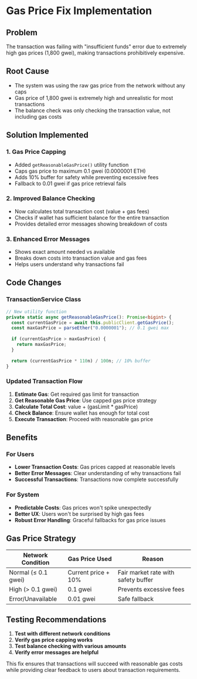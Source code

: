 # Gas Price Fix Implementation

## Problem
The transaction was failing with "insufficient funds" error due to extremely high gas prices (1,800 gwei), making transactions prohibitively expensive.

## Root Cause
- The system was using the raw gas price from the network without any caps
- Gas price of 1,800 gwei is extremely high and unrealistic for most transactions
- The balance check was only checking the transaction value, not including gas costs

## Solution Implemented

### 1. Gas Price Capping
- Added `getReasonableGasPrice()` utility function
- Caps gas price to maximum 0.1 gwei (0.0000001 ETH)
- Adds 10% buffer for safety while preventing excessive fees
- Fallback to 0.01 gwei if gas price retrieval fails

### 2. Improved Balance Checking
- Now calculates total transaction cost (value + gas fees)
- Checks if wallet has sufficient balance for the entire transaction
- Provides detailed error messages showing breakdown of costs

### 3. Enhanced Error Messages
- Shows exact amount needed vs available
- Breaks down costs into transaction value and gas fees
- Helps users understand why transactions fail

## Code Changes

### TransactionService Class
```typescript
// New utility function
private static async getReasonableGasPrice(): Promise<bigint> {
  const currentGasPrice = await this.publicClient.getGasPrice();
  const maxGasPrice = parseEther("0.0000001"); // 0.1 gwei max
  
  if (currentGasPrice > maxGasPrice) {
    return maxGasPrice;
  }
  
  return (currentGasPrice * 110n) / 100n; // 10% buffer
}
```

### Updated Transaction Flow
1. **Estimate Gas**: Get required gas limit for transaction
2. **Get Reasonable Gas Price**: Use capped gas price strategy
3. **Calculate Total Cost**: value + (gasLimit * gasPrice)
4. **Check Balance**: Ensure wallet has enough for total cost
5. **Execute Transaction**: Proceed with reasonable gas price

## Benefits

### For Users
- **Lower Transaction Costs**: Gas prices capped at reasonable levels
- **Better Error Messages**: Clear understanding of why transactions fail
- **Successful Transactions**: Transactions now complete successfully

### For System
- **Predictable Costs**: Gas prices won't spike unexpectedly
- **Better UX**: Users won't be surprised by high gas fees
- **Robust Error Handling**: Graceful fallbacks for gas price issues

## Gas Price Strategy

| Network Condition | Gas Price Used | Reason |
|------------------|----------------|---------|
| Normal (≤ 0.1 gwei) | Current price + 10% | Fair market rate with safety buffer |
| High (> 0.1 gwei) | 0.1 gwei | Prevents excessive fees |
| Error/Unavailable | 0.01 gwei | Safe fallback |

## Testing Recommendations

1. **Test with different network conditions**
2. **Verify gas price capping works**
3. **Test balance checking with various amounts**
4. **Verify error messages are helpful**

This fix ensures that transactions will succeed with reasonable gas costs while providing clear feedback to users about transaction requirements.
